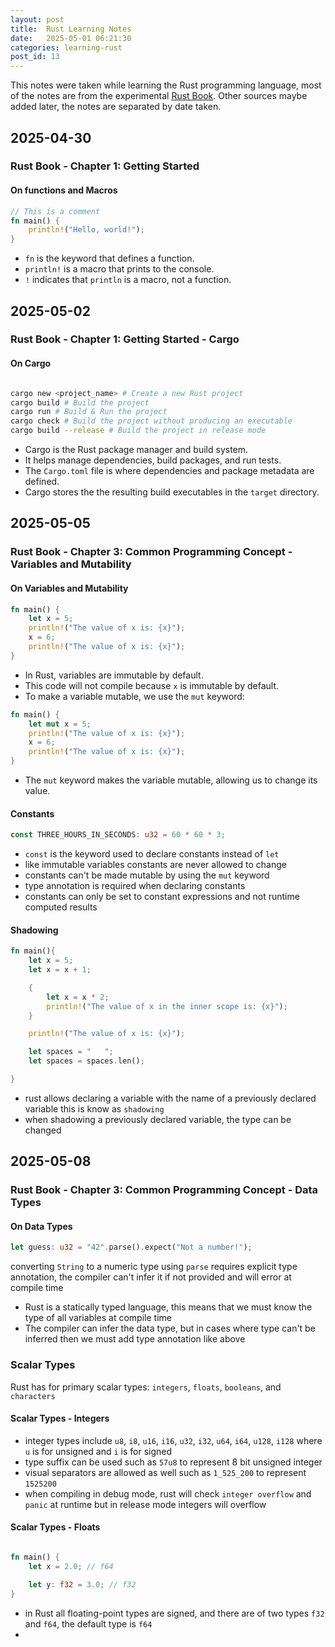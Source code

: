 ```yaml
---
layout: post
title:  Rust Learning Notes
date:   2025-05-01 06:21:30
categories: learning-rust
post_id: 13
---
```


This notes were taken while learning the Rust programming language, most of the notes are from the experimental [Rust Book](https://rust-book.cs.brown.edu/). Other sources maybe added later, the notes are separated by date taken.

## 2025-04-30

### **Rust Book - Chapter 1: Getting Started**

#### **On functions and Macros**

```rust
// This is a comment
fn main() {
    println!("Hello, world!");
}

```

- `fn` is the keyword that defines a function.
- `println!` is a macro that prints to the console.
- `!` indicates that `println` is a macro, not a function.

## 2025-05-02

### **Rust Book - Chapter 1: Getting Started - Cargo**

#### **On Cargo**

```bash

cargo new <project_name> # Create a new Rust project
cargo build # Build the project
cargo run # Build & Run the project
cargo check # Build the project without producing an executable
cargo build --release # Build the project in release mode

```

- Cargo is the Rust package manager and build system.
- It helps manage dependencies, build packages, and run tests.
- The `Cargo.toml` file is where dependencies and package metadata are defined.
- Cargo stores the the resulting build executables in the `target` directory.

## 2025-05-05

### **Rust Book - Chapter 3: Common Programming Concept - Variables and Mutability**

#### **On Variables and Mutability**

```rust
fn main() {
    let x = 5;
    println!("The value of x is: {x}");
    x = 6;
    println!("The value of x is: {x}");
}
```

- In Rust, variables are immutable by default.
- This code will not compile because `x` is immutable by default.
- To make a variable mutable, we use the `mut` keyword:

```rust
fn main() {
    let mut x = 5;
    println!("The value of x is: {x}");
    x = 6;
    println!("The value of x is: {x}");
}
```

- The `mut` keyword makes the variable mutable, allowing us to change its value.

#### Constants

```rust
const THREE_HOURS_IN_SECONDS: u32 = 60 * 60 * 3;
```

- `const` is the keyword used to declare constants instead of `let` 
- like immutable variables constants are never allowed to change
- constants can't be made mutable by using the `mut` keyword
- type annotation is required when declaring constants
- constants can only be set to constant expressions and not runtime computed results

#### Shadowing

```rust
fn main(){
    let x = 5;
    let x = x + 1;

    {
        let x = x * 2;
        println!("The value of x in the inner scope is: {x}");
    }

    println!("The value of x is: {x}");

    let spaces = "   ";
    let spaces = spaces.len();

}
```

- rust allows declaring a variable with the name of a previously declared variable this is know as `shadowing`
- when shadowing a previously declared variable, the type can be changed

## 2025-05-08

### **Rust Book - Chapter 3: Common Programming Concept - Data Types**

#### **On Data Types**

```rust
let guess: u32 = "42".parse().expect("Not a number!");

```

converting `String` to a numeric type using `parse` requires explicit type annotation, the compiler can't infer it if not provided and will error at compile time

- Rust is a statically typed language, this means that we must know the type of all variables at compile time
- The compiler can infer the data type, but in cases where type can't be inferred then we must add type annotation like above

### Scalar Types

Rust has for primary scalar types: `integers`, `floats`, `booleans`, and `characters`

#### Scalar Types - Integers

- integer types include `u8`, `i8`, `u16`, `i16`, `u32`, `i32`, `u64`, `i64`, `u128`, `i128` where `u` is for unsigned and `i` is for signed
- type suffix can be used such as `57u8` to represent 8 bit unsigned integer
- visual separators are allowed as well such as `1_525_200` to represent `1525200`
- when compiling in debug mode, rust will check `integer overflow` and `panic` at runtime but in release mode integers will overflow

#### Scalar Types - Floats

```rust

fn main() {
    let x = 2.0; // f64

    let y: f32 = 3.0; // f32
}

```

- in Rust all floating-point types are signed, and there are of two types `f32` and `f64`, the default type is `f64`
- 